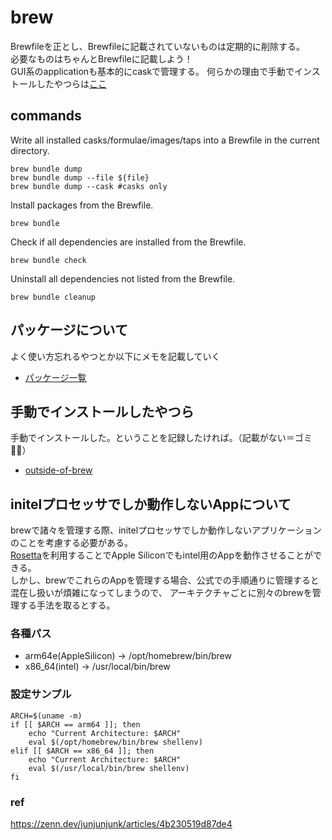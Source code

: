 # brew

Brewfileを正とし、Brewfileに記載されていないものは定期的に削除する。  
必要なものはちゃんとBrewfileに記載しよう！  
GUI系のapplicationも基本的にcaskで管理する。
何らかの理由で手動でインストールしたやつらは[ここ](./doc/outside-of-brew.md)

## commands

Write all installed casks/formulae/images/taps into a Brewfile in the current directory.
```
brew bundle dump
brew bundle dump --file ${file}
brew bundle dump --cask #casks only
```

Install packages from the Brewfile.
```
brew bundle 
```


Check if all dependencies are installed from the Brewfile.
```
brew bundle check
```


Uninstall all dependencies not listed from the Brewfile.
```
brew bundle cleanup
```

## パッケージについて
よく使い方忘れるやつとか以下にメモを記載していく

- [パッケージ一覧](./doc/packages.md)

## 手動でインストールしたやつら
手動でインストールした。ということを記録したければ。（記載がない＝ゴミ🧟‍♀️）

- [outside-of-brew](./doc/outside-of-brew.md)

## initelプロセッサでしか動作しないAppについて

brewで諸々を管理する際、initelプロセッサでしか動作しないアプリケーションのことを考慮する必要がある。  
[Rosetta](https://support.apple.com/ja-jp/HT211861)を利用することでApple Siliconでもintel用のAppを動作させることができる。  
しかし、brewでこれらのAppを管理する場合、公式での手順通りに管理すると混在し扱いが煩雑になってしまうので、
アーキテクチャごとに別々のbrewを管理する手法を取るとする。  

### 各種パス
- arm64e(AppleSilicon) -> /opt/homebrew/bin/brew
- x86_64(intel)        -> /usr/local/bin/brew


### 設定サンプル

```zsh:~/.zprofile
ARCH=$(uname -m)
if [[ $ARCH == arm64 ]]; then
    echo "Current Architecture: $ARCH"
	eval $(/opt/homebrew/bin/brew shellenv)
elif [[ $ARCH == x86_64 ]]; then
    echo "Current Architecture: $ARCH"
	eval $(/usr/local/bin/brew shellenv)
fi
```

### ref
https://zenn.dev/junjunjunk/articles/4b230519d87de4

